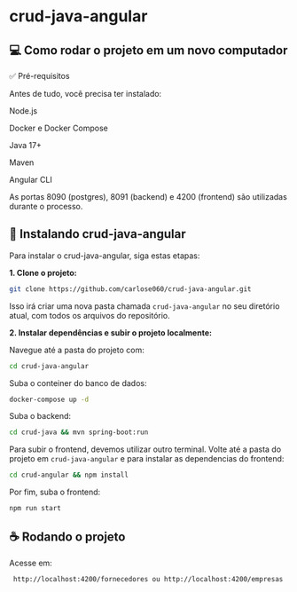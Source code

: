 # crud-java-angular

## 💻  Como rodar o projeto em um novo computador

✅ Pré-requisitos

Antes de tudo, você precisa ter instalado:

Node.js

Docker e Docker Compose

Java 17+

Maven

Angular CLI

As portas 8090 (postgres), 8091 (backend) e 4200 (frontend) são utilizadas durante o processo.



## 🚀 Instalando crud-java-angular

Para instalar o crud-java-angular, siga estas etapas:

**1. Clone o projeto:**
```bash
git clone https://github.com/carlose060/crud-java-angular.git
```
Isso irá criar uma nova pasta chamada `crud-java-angular` no seu diretório atual, com todos os arquivos do repositório.

**2. Instalar dependências e subir o projeto localmente:**

Navegue até a pasta do projeto com: 

```bash
cd crud-java-angular
```
Suba o conteiner do banco de dados:

```bash
docker-compose up -d
```

Suba o backend:

```bash
cd crud-java && mvn spring-boot:run
```
Para subir o frontend, devemos utilizar outro terminal. Volte até a pasta do projeto em `crud-java-angular` e para instalar as dependencias do frontend:

```bash
cd crud-angular && npm install
```

Por fim, suba o frontend:
```bash
npm run start
```

## ☕ Rodando o projeto

Acesse em:

```
 http://localhost:4200/fornecedores ou http://localhost:4200/empresas
```
